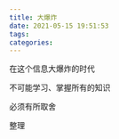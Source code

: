 ```yaml
---
title: 大爆炸
date: 2021-05-15 19:51:53
tags:
categories:
---
```



在这个信息大爆炸的时代

不可能学习、掌握所有的知识

必须有所取舍

整理